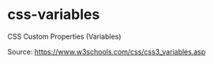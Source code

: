 # css-variables
CSS Custom Properties (Variables)

Source: https://www.w3schools.com/css/css3_variables.asp
